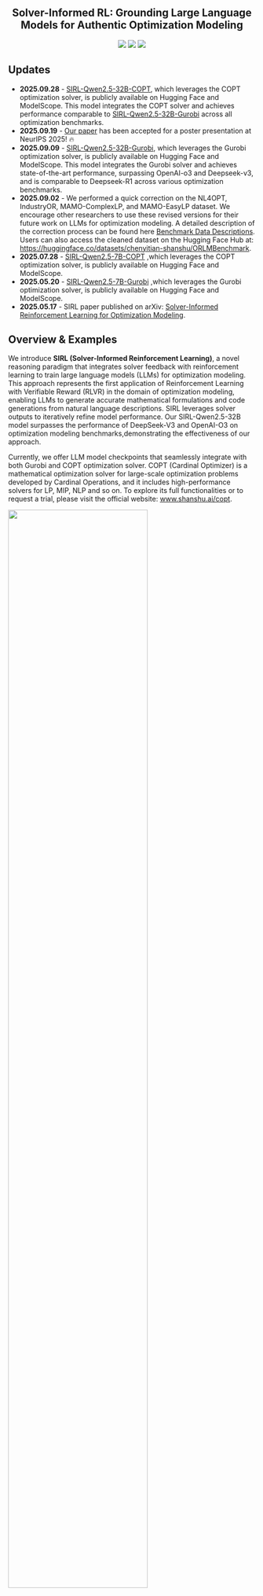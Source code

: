 
<h2 align="center"> Solver-Informed RL: Grounding Large Language Models for Authentic Optimization Modeling</h2>
<p align="center">
<!--     Yitian Chen<sup>*</sup>, Jingfan Xia<sup>*</sup>, Siyu Shao<sup></sup>, Dongdong Ge<sup>†</sup>, Yinyu Ye
    <br>
    <div align='center'>
        <sup>*</sup>Equal Contribution, <sup>†</sup>Corresponding Authors
    </div>
    <p align="center">
        <b>Cardinal Operations, China</b><br>
        <b>Shanghai University of Finance and Economics</b><br>
        <b>The University of Hong Kong</b><br>
        <b>Antai School of Economics and Management, Shanghai Jiao Tong University</b><br>
        <b>Department of Management Science and Engineering, Stanford University</b>
    </p> -->
    <p align="center" style="white-space: nowrap;">
        <a href="https://arxiv.org/abs/2505.11792" style="display: inline-block;"><img src='https://img.shields.io/badge/Paper-SIRL-red'></a>
        <a href="[https://huggingface.co/chenyitian-shanshu/SIRL](https://huggingface.co/chenyitian-shanshu/SIRL)" style="display: inline-block;"><img src='https://img.shields.io/badge/Model-%F0%9F%A4%97%20HuggingFace-yellow'></a>
        <a href="[https://modelscope.cn/models/oneday88/SIRL-7B](https://modelscope.cn/models/oneday88/SIRL-7B)" style="display: inline-block;"><img src="https://img.shields.io/static/v1?label=Model&message=ModeScope&color=green"></a>
    </p>
</p>

## Updates
 
 - **2025.09.28** - [SIRL-Qwen2.5-32B-COPT](https://huggingface.co/chenyitian-shanshu/SIRL-COPT32B), which leverages the COPT optimization solver, is publicly available on Hugging Face and ModelScope. This model integrates the COPT solver and achieves  performance comparable to [SIRL-Qwen2.5-32B-Gurobi](https://huggingface.co/chenyitian-shanshu/SIRL-Gurobi32B) across all optimization benchmarks.
 - **2025.09.19** - [Our paper](https://neurips.cc/virtual/2025/poster/119660) has been accepted for a poster presentation at NeurIPS 2025! 🔥
 - **2025.09.09** - [SIRL-Qwen2.5-32B-Gurobi](https://huggingface.co/chenyitian-shanshu/SIRL-Gurobi32B), which leverages the Gurobi optimization solver, is publicly available on Hugging Face and ModelScope. This model integrates the Gurobi solver and achieves state-of-the-art performance, surpassing OpenAI-o3 and Deepseek-v3, and is comparable to Deepseek-R1 across various optimization benchmarks.
 - **2025.09.02** - We performed a quick correction on the NL4OPT, IndustryOR, MAMO-ComplexLP, and MAMO-EasyLP dataset. We encourage other researchers to use these revised versions for their future work on LLMs for optimization modeling. A detailed description of the correction process can be found here [Benchmark Data Descriptions](https://github.com/Cardinal-Operations/SIRL/tree/main/test_data/). Users can also access the cleaned dataset on the Hugging Face Hub at: https://huggingface.co/datasets/chenyitian-shanshu/ORLMBenchmark.
- **2025.07.28** - [SIRL-Qwen2.5-7B-COPT](https://huggingface.co/chenyitian-shanshu/SIRL/tree/main/Copt) ,which leverages the COPT optimization solver, is publicly available on Hugging Face and ModelScope.
- **2025.05.20** - [SIRL-Qwen2.5-7B-Gurobi](https://huggingface.co/chenyitian-shanshu/SIRL/tree/main) ,which leverages the Gurobi optimization solver, is publicly available on Hugging Face and ModelScope.
- **2025.05.17** - SIRL paper published on arXiv: [Solver-Informed Reinforcement Learning for Optimization Modeling](https://arxiv.org/abs/2505.11792).

## Overview & Examples
We introduce **SIRL (Solver-Informed Reinforcement Learning)**, a novel reasoning paradigm that integrates solver feedback with reinforcement learning to train large language models (LLMs) for optimization modeling. This approach represents the first application of Reinforcement Learning with Verifiable Reward (RLVR) in the domain of optimization modeling, enabling LLMs to generate accurate mathematical formulations and code generations from natural language descriptions. SIRL leverages solver outputs to iteratively refine model performance. 
Our SIRL-Qwen2.5-32B model surpasses the performance of DeepSeek-V3 and OpenAI-O3 on optimization modeling benchmarks,demonstrating the effectiveness of our approach.

Currently, we offer LLM model checkpoints that seamlessly integrate with both Gurobi and COPT optimization solver.
COPT (Cardinal Optimizer) is a mathematical optimization solver for large-scale optimization problems developed by Cardinal Operations, and it includes high-performance solvers for LP, MIP, NLP and so on.
To explore its full functionalities or to request a trial, please visit the official website: www.shanshu.ai/copt.

<img src="https://github.com/user-attachments/assets/ffd2134d-74a8-4850-8995-2dbea98d7605" style="width: 75%;">

<img src="https://github.com/user-attachments/assets/bce8e135-6587-4a89-8aac-814f6836100d" style="width: 75%;">

<img src="https://github.com/user-attachments/assets/08c23c75-ae2e-4d03-9d87-e645844bfe24" style="width: 75%;">



## Model Release

The checkpoints of [SIRL-Qwen2.5-7B-Gurobi](https://huggingface.co/chenyitian-shanshu/SIRL), [SIRL-Qwen2.5-7B-COPT](https://huggingface.co/chenyitian-shanshu/SIRL/tree/main/Copt) and [SIRL-Qwen2.5-32B-Gurobi](https://huggingface.co/chenyitian-shanshu/SIRL-Gurobi32B) are avaiable on Hugging Face and Model Scope. 
 Looking ahead, we aim to develop our next-generation LLM models to tackle a broader range of general optimization and mathematical tasks.


| Solver Type          | Hugging Face      | ModelScope |
|---------------------|---------------- | ---|
| Gurobi-7B     | [SIRL-Qwen2.5-7B-Gurobi](https://huggingface.co/chenyitian-shanshu/SIRL-Gurobi)   | [SIRL-Qwen2.5-7B-Gurobi](https://modelscope.cn/models/oneday88/SIRL-7B) |
| Gurobi-32B     | [SIRL-Qwen2.5-32B-Gurobi](https://huggingface.co/chenyitian-shanshu/SIRL-Gurobi32B)   | [SIRL-Qwen2.5-32B-Gurobi](https://modelscope.cn/models/oneday88/sirl-qwen2-5-32b-gurobi) |
| COPT-7B | [SIRL-Qwen2.5-7B-COPT](https://huggingface.co/chenyitian-shanshu/SIRL-COPT) | [SIRL-Qwen2.5-7B-COPT](https://modelscope.cn/models/oneday88/sirl-qwen2-5-7b-copt) |
| COPT-32B     | [SIRL-Qwen2.5-32B-COPT](https://huggingface.co/chenyitian-shanshu/SIRL-COPT32B)   | [SIRL-Qwen2.5-32B-COPT](https://modelscope.cn/models/oneday88/sirl-qwen2-5-32b-copt) |

## Performance

We evaluated the performance of the proposed SIRL framework on four benchmarks: NL4OPT, MAMO, IndustryOR and OptMATH. 
Performance is assessed based on the pass@1 accuracy(acc). Following the rigorous evaluation protocol proposed by OptMATH, a solution is considered valid if the relative error is less than 1e-6.
The performance metrics for [SIRL](https://huggingface.co/chenyitian-shanshu/SIRL) are as follows. The highest results are highlighted in bold.


| Types         | Models            | NL4OPT | MAMO Easy fixed | MAMO Complex fixed | IndustryOR | OptMATH_166  | OptiBench | Macro AVG |
|---------------|-------------------|--------|-----------|--------------|------------|---------|-----------|-----------|
|  Baseline               | GPT-4             | 89.0%* | 87.3%*    | 49.3%*       | 33.0%*     | 16.6%*  | 68.6%* | 57.4%*    |
|               | Deepseek-V3       | 95.9%* | 88.3%*    | 50.2%       | 37.0%* | 44.0%  | **71.6%*** | 64.5%*    |
|               | DeepSeek-R1       | 82.4%  | 87.2%     | **67.9%**        | **45.0%**  | 40.4% | 66.4% | 61.9% |
|               | OpenAI-O3            | 69.4%  | 77.1%     | 51.2%        | 44.0%      | 44.0% | 58.6% |  57.38% |
|   Agent-based             | OptiMUS           | 78.8%* | 77.0%*    | 43.6%*       | 31.0%*     | 20.2%*   | 45.8%* | 49.4%*    |
| Offline-learning | ORLM-LLaMA-3-8B | 85.7%* | 82.3%*    | 37.4%*       | 24.0%*     | 2.6%*   | 51.1%* | 47.2%*    |
|               | LLMOpt-Qwen2.5-14B | 80.3%* | 89.5%*    | 44.1%*       | 29.0%*     | 12.5%*  | 53.8%* | 51.1%*    |
|               | OptMATH-Qwen2.5-7B | 94.7%* | 86.5%*    | 40.8%     | 20.0%*     | 24.4%*  | 57.9%* | 55.8%*    |
|               | OptMATH-Qwen2.5-32B | 95.9%|	89.9%|	54.1%|	31.0%	|34.7%	 |66.1%	|62.0%  |
| Gurobi-7B     | SIRL-Qwen2.5-7B-Gurobi   | 96.3%* | 91.7%  | 51.7%     | 33.0%   | 30.5%  | 58.0% | 60.2%     |
|  Gruobi-32B             | SIRL-Qwen2.5-32B-Gurobi | 98.0%	| 94.6%|	61.1%	|42.0%	|**45.8%**	|67.4%	|68.2% |
| COPT-7B            | SIRL-Qwen2.5-7B-COPT| 95.1% | 92.1% | 53.1% | 31.0% | 29.5% | 58.3% | 58.9%|
|  COPT-32B             | SIRL-Qwen2.5-32B-COPT | **98.4%** | **94.7%** | **72.4%** | 41.0% | 39.8% | 64.1% | **68.4%** |

*Note:* Values marked with "*" are from original or reproduced papers with the criterion: relative error < 10⁻⁶. 

* The code to reproduce the results of Gurobi version can be found in our [Jupyter Notebook for Gurobi](https://github.com/Cardinal-Operations/SIRL/blob/main/reproduce_gurobi.ipynb).
* The code to reproduce the results of COPT version can be found in our [Jupyter Notebook for COPT](https://github.com/Cardinal-Operations/SIRL/blob/main/reproduce_copt.ipynb).

## Inference

### Setup
To get started, clone SIRL and install the required packages:

```shell
pip install -r requirements.txt
```

Make sure that you have already apply for the license of solvers such as Gurobi or COPT.

We recommend using the following prompt template which can be found in [rule_prompt_utils.py](https://github.com/Cardinal-Operations/SIRL/blob/main/rule_prompt_utils.py). Please replace the {question} with any natural language OR question.

### Quick start

Below is a simple example for model inference:

```python
from transformers import AutoTokenizer
from rule_prompt_utils import gurobi_prompt_temp,copt_prompt_temp
from utils import extract_code_block, extract_obj
from vllm import SamplingParams, LLM
from langchain.prompts import PromptTemplate
import subprocess

sovler_name = 'gurobi'
# solver_name = 'copt'
# Load model and parameters for Gurobi
model = LLM("chenyitian-shanshu/SIRL-Gurobi",            
            tensor_parallel_size=1,
            trust_remote_code=True)
tokenizer = AutoTokenizer.from_pretrained("chenyitian-shanshu/SIRL-Gurobi")
sampling_params = SamplingParams(
            n=1,
            temperature=0.5,
            top_p=0.9,
            max_tokens=8192,
            repetition_penalty=1.02
        )
# Load model and parameters for COPT
#model = LLM("chenyitian-shanshu/SIRL-COPT",            
#            tensor_parallel_size=1,
#            trust_remote_code=True)
#tokenizer = AutoTokenizer.from_pretrained("chenyitian-shanshu/SIRL-COPT")
#sampling_params = SamplingParams(
#            n=1,
#            temperature=0.5,
#            top_p=0.9,
#            max_tokens=8192,
#            repetition_penalty=1.02
#        )
# Load question. Here is just an example. Users can replace this with datasets they want to test
question = "An industrial tire company delivers large tires for equipment to remote engineering sites either by cargo planes or ultrawide trucks. Each cargo plane can transport 10 tires per trip and costs $1000. Each ultrawide truck can transport 6 tires per trip and costs $700. The company needs to transport at least 200 tires and has available $22000. Because most remote sites don't have proper airports, the number of plane trips cannot exceed the number of ultrawide truck trips. How many trips of each should be done to minimize the total number of trips?"

# Load prompt templete for Gurobi
zeroshot_prompt_system = PromptTemplate.from_template(gurobi_prompt_temp['system'])
zeroshot_prompt_user = PromptTemplate.from_template(gurobi_prompt_temp['user'])

# Load prompt template for COPT
#zeroshot_prompt_system = PromptTemplate.from_template(copt_prompt_temp['system'])
#zeroshot_prompt_user = PromptTemplate.from_template(copt_prompt_temp['user'])
prompt =[{"role": "system", 
          "content": zeroshot_prompt_system.format().strip() }, 
         {"role": "user",
          "content": zeroshot_prompt_user.format(question=question).strip() }]   

# Generate Response
text = tokenizer.apply_chat_template(prompt, tokenize=False, add_generation_prompt=True)
response = model.generate(text,sampling_params)
response_text = response[0].outputs[0].text
code_snippet = extract_code_block(response_text,solver_name)
result = subprocess.run(['python3', '-c', code_snippet], capture_output=True, text=True, timeout=100)
obj = extract_obj(result.stdout,solver_name)
print(response_text)
print('optimal value is', obj)
```

## Test Dataset
Our model's performance is evaluated using the following benchmark datasets: NL4OPT, IndustryOR, MAMO-EasyLP, MAMO-ComplexLP, OptMATH, and Optibench.
 We performed a quick review and correction on the NL4OPT, IndustryOR, MAMO-ComplexLP, and MAMO-EasyLP dataset. 
 Table 1 summarizes the sample counts for each dataset before and after our revisions.  
|Dataset|	Number Before Correction	| Number After Correction |
| ----- | ---------------- | -------------- |
| NL4OPT   | 245           | 245     |
| MAMO_EasyLP   |    652          |  642      |
| MAMO_ComplexLP   | 211                | 203             |
| IndustryOR   | 100               | 100            |
| OptMATH   | 166            | 166        |
| Optibench   | 605              | 605            |

The datasets are available at [https://github.com/Cardinal-Operations/SIRL/tree/main/test_data](https://github.com/Cardinal-Operations/SIRL/tree/main/test_data). 

### Data Structure

Each dataset is organized in a `jsonl` file, with each line containing an independent data entry. Each entry includes:
- `en_question`: A string description of the optimization problem.
- `en_answer`: The ground truth objective function value (float). The answers of infeasible problems are "No Best Solution" or "-99999"

An example from NL4OPT:

```json
{
    "en_question": "A company needs to minimize shipping costs across 5 warehouses with varying demands...",
    "en_answer": 1250.50,
}
```



## Citation
If you find SILR useful or relevant to your research, please consider citing our paper:

```bibtex
@article{chen2025solver,
  title={Solver-Informed RL: Grounding Large Language Models for Authentic Optimization Modeling},
  author={Chen, Yitian and Xia, Jingfan and Shao, Siyu and Ge, Dongdong and Ye, Yinyu},
  journal={arXiv preprint arXiv:2505.11792},
  year={2025}
}
```
